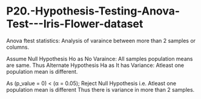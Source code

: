 # P20.-Hypothesis-Testing-Anova-Test---Iris-Flower-dataset

Anova ftest statistics: Analysis of varaince between more than 2 samples or columns. 

Assume Null Hypothesis Ho as No Varaince: All samples population means are same. Thus Alternate Hypothesis Ha as It has Variance: Atleast one population mean is different.

As (p_value = 0) < (α = 0.05); Reject Null Hypothesis i.e. Atleast one population mean is different Thus there is variance in more than 2 samples.
